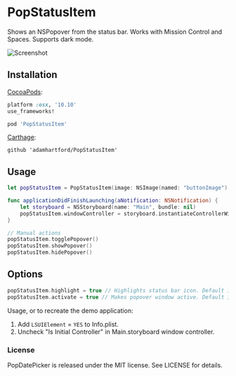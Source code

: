 # PopStatusItem
Shows an NSPopover from the status bar. Works with Mission Control and Spaces. Supports dark mode.

![Screenshot](https://camo.githubusercontent.com/812fd5bf4fce9d0a8507d502b47c6185ee41a638/68747470733a2f2f7261772e6769746875622e636f6d2f6164616d68617274666f72642f4153485374617475734974656d506f706f7665722f6d61737465722f73637265656e73686f742e706e67)

## Installation
[CocoaPods](https://cocoapods.org):
``` ruby
platform :osx, '10.10'
use_frameworks!

pod 'PopStatusItem'
```

[Carthage](https://github.com/Carthage/Carthage):
```
github 'adamhartford/PopStatusItem'
```

## Usage
```swift
let popStatusItem = PopStatusItem(image: NSImage(named: "buttonImage")!)

func applicationDidFinishLaunching(aNotification: NSNotification) {
    let storyboard = NSStoryboard(name: "Main", bundle: nil)
    popStatusItem.windowController = storyboard.instantiateControllerWithIdentifier("PopStatusItem") as? NSWindowController
}

// Manual actions
popStatusItem.togglePopover()
popStatusItem.showPopover()
popStatusItem.hidePopover()
```

## Options
```swift
popStatusItem.highlight = true // Highlights status bar icon. Default is false.
popStatusItem.activate = true // Makes popover window active. Default is false.
```

Usage, or to recreate the demo application:

1. Add `LSUIElement` = `YES` to Info.plist.
2. Uncheck "Is Initial Controller" in Main.storyboard window controller.

### License
PopDatePicker is released under the MIT license. See LICENSE for details.
